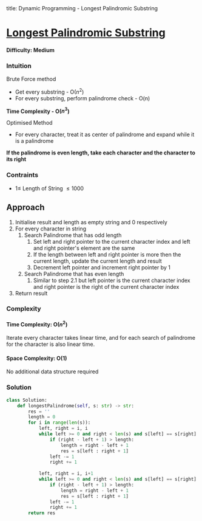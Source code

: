<frontmatter>
  title: Dynamic Programming - Longest Palindromic Substring
</frontmatter>

# [Longest Palindromic Substring](https://leetcode.com/problems/longest-palindromic-substring/)
#### Difficulty: Medium

### Intuition
Brute Force method
- Get every substring - O($n^2$)
- For every substring, perform palindrome check - O(n)

**Time Complexity - O($n^3$)**

Optimised Method
- For every character, treat it as center of palindrome and expand while it is a palindrome

**If the palindrome is even length, take each character and the character to its right**

### Contraints 
- $1\leqslant$ Length of String $\leqslant 1000$

## Approach
1. Initialise result and length as empty string and 0 respectively
2. For every character in string
    1. Search Palindrome that has odd length
        1. Set left and right pointer to the current character index and left and right pointer's element are the same
        2. If the length between left and right pointer is more then the current length, update the current length and result
        3. Decrement left pointer and increment right pointer by 1 
    2. Search Palindrome that has even length
        1. Similar to step 2.1 but left pointer is the current character index and right pointer is the right of the current character index
3. Return result

### Complexity
#### Time Complexity: O($n^2$)
Iterate every character takes linear time, and for each search of palindrome for the character is also linear time. 
#### Space Complexity: O(1)
No additional data structure required
### Solution
<panel header="Don't cheat yourself" type="dark">

```python
class Solution:
    def longestPalindrome(self, s: str) -> str:
        res = ''
        length = 0
        for i in range(len(s)):
            left, right = i, i
            while left >= 0 and right < len(s) and s[left] == s[right]:
                if (right - left + 1) > length:
                    length = right - left + 1
                    res = s[left : right + 1]
                left -= 1
                right += 1
        
            left, right = i, i+1
            while left >= 0 and right < len(s) and s[left] == s[right]:
                if (right - left + 1) > length:
                    length = right - left + 1
                    res = s[left : right + 1]
                left -= 1
                right += 1
        return res
```
</panel>

